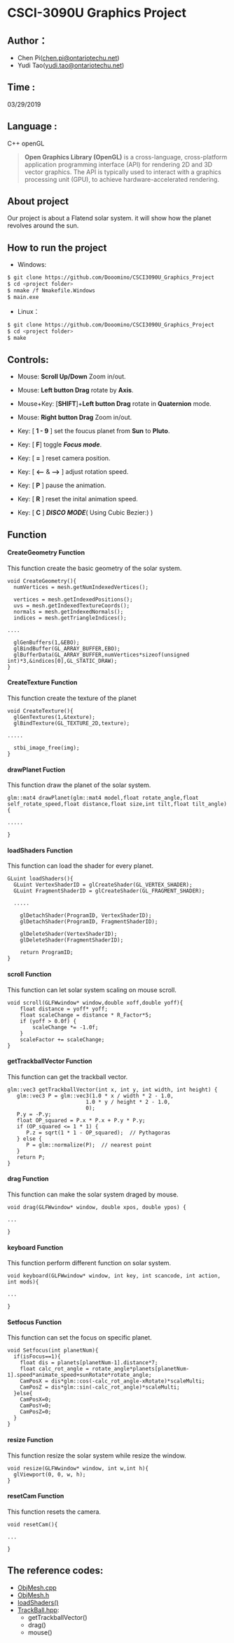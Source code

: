 # CSCI-3090U Graphics Project
## Author：
- Chen Pi(chen.pi@ontariotechu.net)
- Yudi Tao(yudi.tao@ontariotechu.net)

## Time :
03/29/2019

## Language :
C++ openGL
> **Open Graphics Library (OpenGL)** is a cross-language, cross-platform application programming interface (API) for rendering 2D and 3D vector graphics. The API is typically used to interact with a graphics processing unit (GPU), to achieve hardware-accelerated rendering.

## About project
Our project is about a Flatend solar system. it will show how the planet revolves around the sun.

## How to run the project
- Windows:
```sh
$ git clone https://github.com/Dooomino/CSCI3090U_Graphics_Project
$ cd <project folder>
$ nmake /f Nmakefile.Windows
$ main.exe
```
- Linux：
```sh
$ git clone https://github.com/Dooomino/CSCI3090U_Graphics_Project
$ cd <project folder>
$ make
```
## Controls:

- Mouse: **Scroll Up/Down** Zoom in/out.
- Mouse: **Left button Drag** rotate by **Axis**.
- Mouse+Key: [**SHIFT**]+**Left button Drag** rotate in **Quaternion** mode.
- Mouse: **Right button Drag** Zoom in/out.

- Key: [ **1 - 9** ] set the foucus planet from **Sun** to **Pluto**.
- Key: [ **F**] toggle ***Focus mode***. 
- Key: [ **=** ] reset camera position.
- Key: [ **⟵** & **⟶** ] adjust rotation speed.
- Key: [ **P** ] pause the animation.
- Key: [ **R** ] reset the inital animation speed.
- Key: [ **C** ] ***DISCO MODE***( Using Cubic Bezier:) )

## Function
#### CreateGeometry Function
This function create the basic geometry of the solar system. 


```
void CreateGeometry(){
  numVertices = mesh.getNumIndexedVertices();

  vertices = mesh.getIndexedPositions();
  uvs = mesh.getIndexedTextureCoords();
  normals = mesh.getIndexedNormals();
  indices = mesh.getTriangleIndices();

....

  glGenBuffers(1,&EBO);
  glBindBuffer(GL_ARRAY_BUFFER,EBO);
  glBufferData(GL_ARRAY_BUFFER,numVertices*sizeof(unsigned int)*3,&indices[0],GL_STATIC_DRAW);
}
```

#### CreateTexture Function
This function create the texture of the planet
```
void CreateTexture(){
  glGenTextures(1,&texture);
  glBindTexture(GL_TEXTURE_2D,texture);

.....

  stbi_image_free(img);
}
```

#### drawPlanet Fuction
This function draw the planet of the solar system.
```
glm::mat4 drawPlanet(glm::mat4 model,float rotate_angle,float self_rotate_speed,float distance,float size,int tilt,float tilt_angle){

.....

}
````

#### loadShaders Function
This function can load the shader for every planet.
```
GLuint loadShaders(){
  GLuint VertexShaderID = glCreateShader(GL_VERTEX_SHADER);
  GLuint FragmentShaderID = glCreateShader(GL_FRAGMENT_SHADER);
  
  .....
  
    glDetachShader(ProgramID, VertexShaderID);
	glDetachShader(ProgramID, FragmentShaderID);

	glDeleteShader(VertexShaderID);
	glDeleteShader(FragmentShaderID);

	return ProgramID;
} 
```

#### scroll Function
This function can let solar system scaling on mouse scroll.
```
void scroll(GLFWwindow* window,double xoff,double yoff){
    float distance = yoff* yoff;
    float scaleChange = distance * R_Factor*5;
    if (yoff > 0.0f) {
        scaleChange *= -1.0f;
    }
    scaleFactor += scaleChange;
}
```

#### getTrackballVector Function
This function can get the trackball vector.
```
glm::vec3 getTrackballVector(int x, int y, int width, int height) {
   glm::vec3 P = glm::vec3(1.0 * x / width * 2 - 1.0,
   	                     1.0 * y / height * 2 - 1.0,
   	                     0);
   P.y = -P.y;
   float OP_squared = P.x * P.x + P.y * P.y;
   if (OP_squared <= 1 * 1) {
      P.z = sqrt(1 * 1 - OP_squared);  // Pythagoras
   } else {
      P = glm::normalize(P);  // nearest point
   }
   return P;
}
```

#### drag Function
This function can make the solar system draged by mouse.
```
void drag(GLFWwindow* window, double xpos, double ypos) {

...

}
```

#### keyboard Function
This function perform different function on solar system.
```
void keyboard(GLFWwindow* window, int key, int scancode, int action, int mods){

...

}
```

#### Setfocus Function
This function can set the focus on specific planet.
```
void Setfocus(int planetNum){
  if(isFocus==1){
    float dis = planets[planetNum-1].distance*7;
    float calc_rot_angle = rotate_angle*planets[planetNum-1].speed*animate_speed+sunRotate*rotate_angle;
    CamPosX = dis*glm::cos(-calc_rot_angle-xRotate)*scaleMulti;
    CamPosZ = dis*glm::sin(-calc_rot_angle)*scaleMulti;
  }else{
    CamPosX=0;
    CamPosY=0;
    CamPosZ=0;
  }
}
````

#### resize Function
This function resize the solar system while resize the window.
```
void resize(GLFWwindow* window, int w,int h){
  glViewport(0, 0, w, h);
}
```

#### resetCam Function
This function resets the camera.
```
void resetCam(){

...

}
```

## The reference codes:
- [ObjMesh.cpp](https://github.com/randyfortier/CSCI3090U_Examples/blob/master/04a_ParametricPrimitives_Sphere/ObjMesh.cpp)
- [ObjMesh.h](https://github.com/randyfortier/CSCI3090U_Examples/blob/master/04a_ParametricPrimitives_Sphere/ObjMesh.h)
- [loadShaders()](https://github.com/randyfortier/CSCI3090U_Examples/blob/master/04a_ParametricPrimitives_Sphere/ShaderProgram.cpp)
- [TrackBall.hpp](https://github.com/randyfortier/CSCI3090U_Examples/blob/master/04a_ParametricPrimitives_Sphere/ObjMesh.cpp):
	- getTrackballVector()
	- drag()
 	- mouse()
